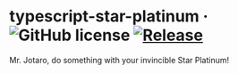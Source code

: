 # typescript-star-platinum &middot; ![GitHub license](https://img.shields.io/badge/license-MIT-blue.svg) [![Release](https://github.com/ShroXd/ts-lib-template/actions/workflows/ci.yml/badge.svg)](https://github.com/ShroXd/ts-lib-template/actions/workflows/ci.yml)

Mr. Jotaro, do something with your invincible Star Platinum!
